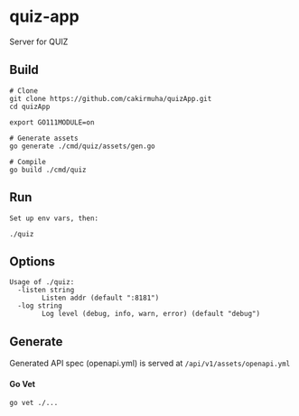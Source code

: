 # quiz-app

Server for QUIZ

## Build

    # Clone
    git clone https://github.com/cakirmuha/quizApp.git
    cd quizApp

    export GO111MODULE=on

    # Generate assets
    go generate ./cmd/quiz/assets/gen.go 

    # Compile
    go build ./cmd/quiz

## Run
   
    Set up env vars, then:
   
    ./quiz

## Options

    Usage of ./quiz:
      -listen string
            Listen addr (default ":8181")
      -log string
            Log level (debug, info, warn, error) (default "debug")
            
## Generate

Generated API spec (openapi.yml) is served at `/api/v1/assets/openapi.yml`

#### Go Vet

    go vet ./...